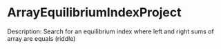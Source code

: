 ArrayEquilibriumIndexProject
============================

Description: Search for an equilibrium index where left and right sums of array are equals (riddle)
